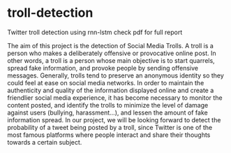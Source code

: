# troll-detection
Twitter troll detection using rnn-lstm
check pdf for full report

The aim of this project is the detection of Social Media Trolls. A troll is a
person who makes a deliberately offensive or provocative online post. In other
words, a troll is a person whose main objective is to start quarrels, spread fake
information, and provoke people by sending offensive messages. Generally,
trolls tend to preserve an anonymous identity so they could feel at ease on social
media networks.
In order to maintain the authenticity and quality of the information displayed
online and create a friendlier social media experience, it has become necessary
to monitor the content posted, and identify the trolls to minimize the level of
damage against users (bullying, harassment...), and lessen the amount of fake
information spread.
In our project, we will be looking forward to detect the probability of a tweet
being posted by a troll, since Twitter is one of the most famous platforms where
people interact and share their thoughts towards a certain subject.
